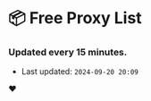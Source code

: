 # :package: Free Proxy List
### Updated every 15 minutes.

- Last updated: `2024-09-20 20:09`

:heart:
